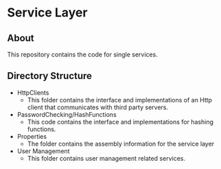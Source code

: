 # Service Layer
## About
This repository contains the code for single services.
## Directory Structure
* HttpClients
  * This folder contains the interface and implementations of an Http client that communicates with third party servers.
* PasswordChecking/HashFunctions
  * This code contains the interface and implementations for hashing functions.
* Properties
  * The folder contains the assembly information for the service layer
* User Management
  * This folder contains user management related services.
